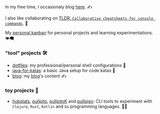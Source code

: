 <!--
**nicokosi/nicokosi** is a ✨ _special_ ✨ repository because its `README.md` (this file) appears on your GitHub profile.
-->

In my free time, I occasionaly blog [here](https://nicokosi.github.io). ✍️

I also like collaborating on [TLDR, `Collaborative cheatsheets for console commands`](https://github.com/tldr-pages/tldr). 📖

My [personal kanban](https://github.com/users/nicokosi/projects/1?fullscreen=true) for personal projects and learning experimentations. 👁‍🗨

### "tool" projects 🛠️
- [dotfiles](https://github.com/nicokosi/dotfiles): my professional/personal shell configurations 🐚
- [java-for-katas](https://github.com/nicokosi/java-for-katas): a basic Java setup for code katas 🥋
- [blog](blog): my [blog](https://nicokosi.github.io)'s content ✍️

### toy projects 🧪
-  [hubstats](https://github.com/nicokosi/hubstats), [pullpito](https://github.com/nicokosi/pullpito), [pullpitoK](https://github.com/nicokosi/pullpitoK) and [pullpigo](https://github.com/nicokosi/pullpigo): CLI tools to experiment with `Clojure`, `Rust`, `Kotlin` and `Go` programming languages. 🧑‍💻
